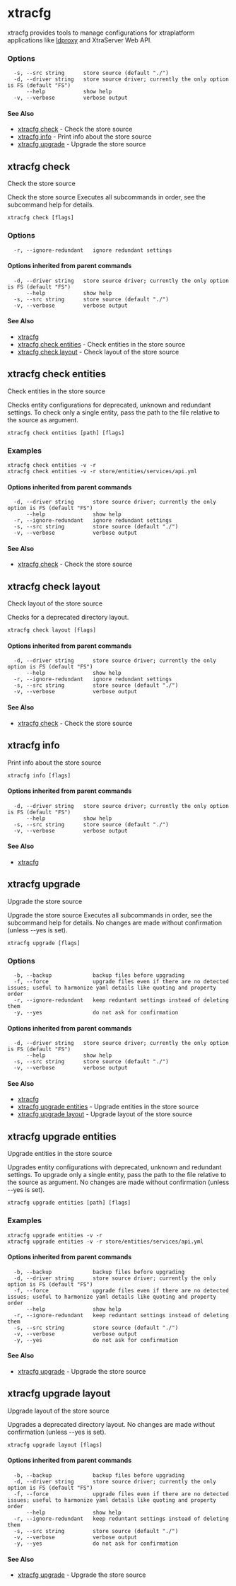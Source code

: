 # xtracfg

xtracfg provides tools to manage configurations for xtraplatform applications like [ldproxy](https://github.com/interactive-instruments/ldproxy) and XtraServer Web API.

### Options

```
  -s, --src string      store source (default "./")
  -d, --driver string   store source driver; currently the only option is FS (default "FS")
      --help            show help
  -v, --verbose         verbose output
```

#### See Also

* [xtracfg check](#xtracfg-check)	 - Check the store source
* [xtracfg info](#xtracfg-info)	 - Print info about the store source
* [xtracfg upgrade](#xtracfg-upgrade)	 - Upgrade the store source

## xtracfg check

Check the store source

Check the store source
Executes all subcommands in order, see the subcommand help for details.

```
xtracfg check [flags]
```

### Options

```
  -r, --ignore-redundant   ignore redundant settings
```

#### Options inherited from parent commands

```
  -d, --driver string   store source driver; currently the only option is FS (default "FS")
      --help            show help
  -s, --src string      store source (default "./")
  -v, --verbose         verbose output
```

#### See Also

* [xtracfg](#xtracfg)
* [xtracfg check entities](#xtracfg-check-entities)	 - Check entities in the store source
* [xtracfg check layout](#xtracfg-check-layout)	 - Check layout of the store source

## xtracfg check entities

Check entities in the store source

Checks entity configurations for deprecated, unknown and redundant settings.
To check only a single entity, pass the path to the file relative to the source as argument.

```
xtracfg check entities [path] [flags]
```

### Examples

```
xtracfg check entities -v -r 
xtracfg check entities -v -r store/entities/services/api.yml
```

#### Options inherited from parent commands

```
  -d, --driver string      store source driver; currently the only option is FS (default "FS")
      --help               show help
  -r, --ignore-redundant   ignore redundant settings
  -s, --src string         store source (default "./")
  -v, --verbose            verbose output
```

#### See Also

* [xtracfg check](#xtracfg-check)	 - Check the store source

## xtracfg check layout

Check layout of the store source

Checks for a deprecated directory layout.

```
xtracfg check layout [flags]
```

#### Options inherited from parent commands

```
  -d, --driver string      store source driver; currently the only option is FS (default "FS")
      --help               show help
  -r, --ignore-redundant   ignore redundant settings
  -s, --src string         store source (default "./")
  -v, --verbose            verbose output
```

#### See Also

* [xtracfg check](#xtracfg-check)	 - Check the store source

## xtracfg info

Print info about the store source

```
xtracfg info [flags]
```

#### Options inherited from parent commands

```
  -d, --driver string   store source driver; currently the only option is FS (default "FS")
      --help            show help
  -s, --src string      store source (default "./")
  -v, --verbose         verbose output
```

#### See Also

* [xtracfg](#xtracfg)

## xtracfg upgrade

Upgrade the store source

Upgrade the store source
Executes all subcommands in order, see the subcommand help for details.
No changes are made without confirmation (unless --yes is set).

```
xtracfg upgrade [flags]
```

### Options

```
  -b, --backup             backup files before upgrading
  -f, --force              upgrade files even if there are no detected issues; useful to harmonize yaml details like quoting and property order
  -r, --ignore-redundant   keep reduntant settings instead of deleting them
  -y, --yes                do not ask for confirmation
```

#### Options inherited from parent commands

```
  -d, --driver string   store source driver; currently the only option is FS (default "FS")
      --help            show help
  -s, --src string      store source (default "./")
  -v, --verbose         verbose output
```

#### See Also

* [xtracfg](#xtracfg)
* [xtracfg upgrade entities](#xtracfg-upgrade-entities)	 - Upgrade entities in the store source
* [xtracfg upgrade layout](#xtracfg-upgrade-layout)	 - Upgrade layout of the store source

## xtracfg upgrade entities

Upgrade entities in the store source

Upgrades entity configurations with deprecated, unknown and redundant settings.
To upgrade only a single entity, pass the path to the file relative to the source as argument.
No changes are made without confirmation (unless --yes is set).

```
xtracfg upgrade entities [path] [flags]
```

### Examples

```
xtracfg upgrade entities -v -r 
xtracfg upgrade entities -v -r store/entities/services/api.yml
```

#### Options inherited from parent commands

```
  -b, --backup             backup files before upgrading
  -d, --driver string      store source driver; currently the only option is FS (default "FS")
  -f, --force              upgrade files even if there are no detected issues; useful to harmonize yaml details like quoting and property order
      --help               show help
  -r, --ignore-redundant   keep reduntant settings instead of deleting them
  -s, --src string         store source (default "./")
  -v, --verbose            verbose output
  -y, --yes                do not ask for confirmation
```

#### See Also

* [xtracfg upgrade](#xtracfg-upgrade)	 - Upgrade the store source

## xtracfg upgrade layout

Upgrade layout of the store source

Upgrades a deprecated directory layout.
No changes are made without confirmation (unless --yes is set).

```
xtracfg upgrade layout [flags]
```

#### Options inherited from parent commands

```
  -b, --backup             backup files before upgrading
  -d, --driver string      store source driver; currently the only option is FS (default "FS")
  -f, --force              upgrade files even if there are no detected issues; useful to harmonize yaml details like quoting and property order
      --help               show help
  -r, --ignore-redundant   keep reduntant settings instead of deleting them
  -s, --src string         store source (default "./")
  -v, --verbose            verbose output
  -y, --yes                do not ask for confirmation
```

#### See Also

* [xtracfg upgrade](#xtracfg-upgrade)	 - Upgrade the store source

